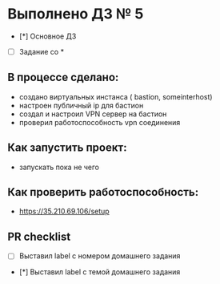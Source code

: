 # Выполнено ДЗ № 5

 - [*] Основное ДЗ
 - [ ] Задание со *

## В процессе сделано:
 - создано виртуальных инстанса ( bastion,  someinterhost)
 - настроен публичный ip для бастион
 - создал и настроил VPN сервер на бастион
 - проверил работоспособность vpn соединения

## Как запустить проект:
 - запускать пока не чего

## Как проверить работоспособность:
 - https://35.210.69.106/setup

## PR checklist
 - [ ] Выставил label с номером домашнего задания
 - [*] Выставил label с темой домашнего задания
